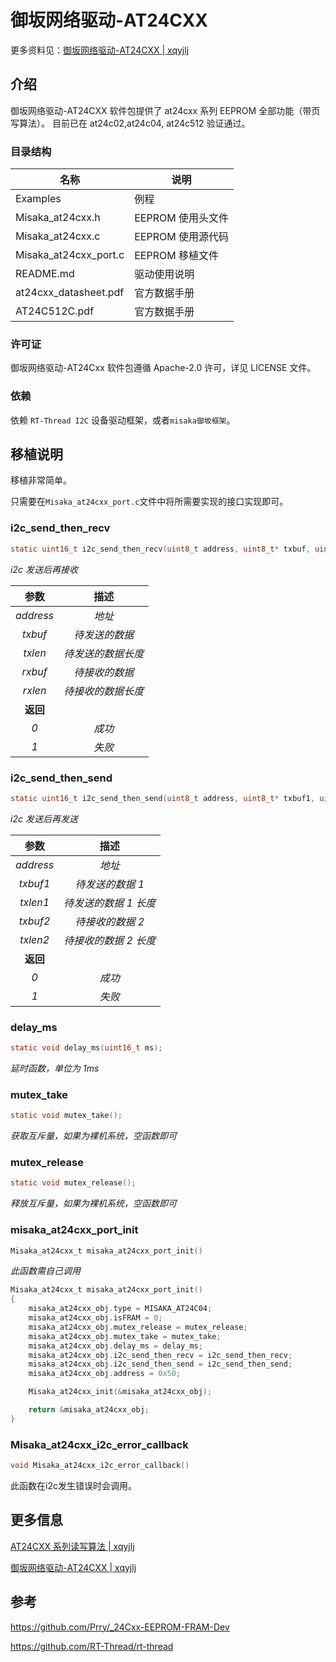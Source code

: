 # 御坂网络驱动-AT24CXX

更多资料见：[御坂网络驱动-AT24CXX | xqyjlj](https://xqyjlj.github.io/2021/05/15/御坂网络驱动-AT24CXX/)

## 介绍

御坂网络驱动-AT24CXX 软件包提供了 at24cxx 系列 EEPROM 全部功能（带页写算法）。 目前已在 at24c02,at24c04, at24c512 验证通过。

### 目录结构

| 名称                  | 说明              |
| --------------------- | ----------------- |
| Examples              | 例程              |
| Misaka_at24cxx.h      | EEPROM 使用头文件 |
| Misaka_at24cxx.c      | EEPROM 使用源代码 |
| Misaka_at24cxx_port.c | EEPROM 移植文件   |
| README.md             | 驱动使用说明      |
| at24cxx_datasheet.pdf | 官方数据手册      |
| AT24C512C.pdf         | 官方数据手册      |

### 许可证

 御坂网络驱动-AT24Cxx 软件包遵循 Apache-2.0 许可，详见 LICENSE 文件。

### 依赖

 依赖 `RT-Thread I2C` 设备驱动框架，或者`misaka御坂框架`。

## 移植说明

移植非常简单。

只需要在`Misaka_at24cxx_port.c`文件中将所需要实现的接口实现即可。

### i2c_send_then_recv

```c
static uint16_t i2c_send_then_recv(uint8_t address, uint8_t* txbuf, uint32_t txlen, uint8_t* rxbuf, uint32_t rxlen);
```

_i2c 发送后再接收_

|   参数    |        描述        |
| :-------: | :----------------: |
| _address_ |       _地址_       |
|  _txbuf_  |   _待发送的数据_   |
|  _txlen_  | _待发送的数据长度_ |
|  _rxbuf_  |   _待接收的数据_   |
|  _rxlen_  | _待接收的数据长度_ |
| **返回**  |                    |
|    _0_    |       _成功_       |
|    _1_    |       _失败_       |

### i2c_send_then_send

```c
static uint16_t i2c_send_then_send(uint8_t address, uint8_t* txbuf1, uint32_t txlen1, uint8_t* txbuf2, uint32_t txlen2);
```

_i2c 发送后再发送_

|   参数    |         描述          |
| :-------: | :-------------------: |
| _address_ |        _地址_         |
| _txbuf1_  |   _待发送的数据 1_    |
| _txlen1_  | _待发送的数据 1 长度_ |
| _txbuf2_  |   _待接收的数据 2_    |
| _txlen2_  | _待接收的数据 2 长度_ |
| **返回**  |                       |
|    _0_    |        _成功_         |
|    _1_    |        _失败_         |

### delay_ms

```c
static void delay_ms(uint16_t ms);
```

_延时函数，单位为 1ms_

### mutex_take

```c
static void mutex_take();
```

_获取互斥量，如果为裸机系统，空函数即可_

### mutex_release

```c
static void mutex_release();
```

_释放互斥量，如果为裸机系统，空函数即可_

### misaka_at24cxx_port_init

```c
Misaka_at24cxx_t misaka_at24cxx_port_init()
```

_此函数需自己调用_

```c
Misaka_at24cxx_t misaka_at24cxx_port_init()
{
    misaka_at24cxx_obj.type = MISAKA_AT24C04;
    misaka_at24cxx_obj.isFRAM = 0;
    misaka_at24cxx_obj.mutex_release = mutex_release;
    misaka_at24cxx_obj.mutex_take = mutex_take;
    misaka_at24cxx_obj.delay_ms = delay_ms;
    misaka_at24cxx_obj.i2c_send_then_recv = i2c_send_then_recv;
    misaka_at24cxx_obj.i2c_send_then_send = i2c_send_then_send;
    misaka_at24cxx_obj.address = 0x50;

    Misaka_at24cxx_init(&misaka_at24cxx_obj);

    return &misaka_at24cxx_obj;
}
```

### Misaka_at24cxx_i2c_error_callback

```c
void Misaka_at24cxx_i2c_error_callback()
```

此函数在i2c发生错误时会调用。

## 更多信息

[AT24CXX 系列读写算法 | xqyjlj](https://xqyjlj.github.io/2021/05/15/AT24CXX系列读写算法/)

[御坂网络驱动-AT24CXX | xqyjlj](https://xqyjlj.github.io/2021/05/15/御坂网络驱动-AT24CXX/)

## 参考

https://github.com/Prry/_24Cxx-EEPROM-FRAM-Dev

https://github.com/RT-Thread/rt-thread
